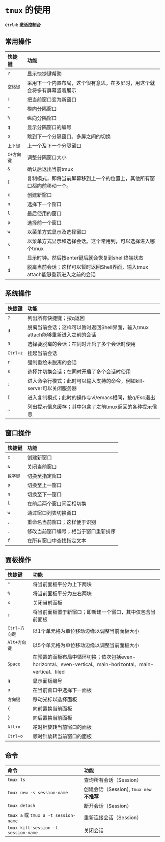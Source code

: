 # `tmux` 的使用

**`Ctrl+b` 激活控制台**

## 常用操作

快捷键    |   功能
:---    |   :---
`?` |   显示快捷键帮助
`空格键 ` | 采用下一个内置布局，这个很有意思，在多屏时，用这个就会将多有屏幕竖着展示
`!` |   把当前窗口变为新窗口
`"` |   模向分隔窗口
`%` |   纵向分隔窗口
`q` |   显示分隔窗口的编号
`o` |   跳到下一个分隔窗口。多屏之间的切换
`上下键`    |   上一个及下一个分隔窗口
`C+方向键`  |   调整分隔窗口大小
`&` |   确认后退出当前tmux
`[` |   复制模式，即将当前屏幕移到上一个的位置上，其他所有窗口都向前移动一个。
`c` |   创建新窗口
`n` |   选择下一个窗口
`l` |   最后使用的窗口
`p` |   选择前一个窗口
`w` |   以菜单方式显示及选择窗口
`s` |   以菜单方式显示和选择会话。这个常用到，可以选择进入哪个tmux
`t` |   显示时钟。然后按enter键后就会恢复到shell终端状态
`d` |   脱离当前会话；这样可以暂时返回Shell界面，输入tmux attach能够重新进入之前的会话

## 系统操作

快捷键  |   功能
:---    |   :---
`?`   |   列出所有快捷键；按q返回
`d`   |   脱离当前会话；这样可以暂时返回Shell界面，输入tmux attach能够重新进入之前的会话
`D`   |   选择要脱离的会话；在同时开启了多个会话时使用
`Ctrl+z`  |   挂起当前会话
`r`   |   强制重绘未脱离的会话
`s`   |   选择并切换会话；在同时开启了多个会话时使用
`:`   |   进入命令行模式；此时可以输入支持的命令，例如kill-server可以关闭服务器
`[`   |   进入复制模式；此时的操作与vi/emacs相同，按q/Esc退出
`~`   |   列出提示信息缓存；其中包含了之前tmux返回的各种提示信息

## 窗口操作

快捷键  |   功能
:---    |   :---
`c`   |   创建新窗口
`&`   |   关闭当前窗口
`数字键`  |   切换至指定窗口
`p`   |   切换至上一窗口
`n`   |   切换至下一窗口
`l`   |   在前后两个窗口间互相切换
`w`   |   通过窗口列表切换窗口
`,`   |   重命名当前窗口；这样便于识别
`.`   |   修改当前窗口编号；相当于窗口重新排序
`f`   |   在所有窗口中查找指定文本

## 面板操作

快捷键  |   功能
:---    |   :---
`"`   |   将当前面板平分为上下两块
`%`   |   将当前面板平分为左右两块
`x`   |   关闭当前面板
`!`   |   将当前面板置于新窗口；即新建一个窗口，其中仅包含当前面板
`Ctrl+方向键` |   以1个单元格为单位移动边缘以调整当前面板大小
`Alt+方向键`  |   以5个单元格为单位移动边缘以调整当前面板大小
`Space`   |   在预置的面板布局中循环切换；依次包括even-horizontal、even-vertical、main-horizontal、main-vertical、tiled
`q`   |   显示面板编号
`o`   |   在当前窗口中选择下一面板
`方向键`  |   移动光标以选择面板
`{`   |   向前置换当前面板
`}`   |   向后置换当前面板
`Alt+o`   |   逆时针旋转当前窗口的面板
`Ctrl+o`  |   顺时针旋转当前窗口的面板

## 命令

命令    |   功能
:---    |   :---
`tmux ls`  |   查询所有会话（Session）
`tmux new -s session-name`  |   创建会话（Session), `tmux new` **不推荐**
`tmux detach`   |   断开会话（Session）
`tmux a` 或 `tmux a -t session-name`    |   重新连接会话（Session）
`tmux kill-session -t session-name` |   关闭会话